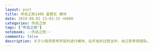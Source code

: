 ```yaml
---
layout: post
title: 传说之旅1406 星期五 模块 
date: 2019-08-02 23:03:33 +0800 
categories: 传说之旅 
tags: ["传说之旅"]
notebook: ☞☞传说之旅☜☜
comments: false
description: 关于小程序思考所有的进行模块，在开发的过程当中，自己思考得很杂。
---
```

